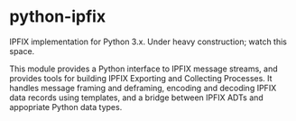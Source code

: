 python-ipfix
============

IPFIX implementation for Python 3.x. Under heavy construction;
watch this space.

This module provides a Python interface to IPFIX message streams, and
provides tools for building IPFIX Exporting and Collecting Processes.
It handles message framing and deframing, encoding and decoding IPFIX
data records using templates, and a bridge between IPFIX ADTs and
appopriate Python data types.
